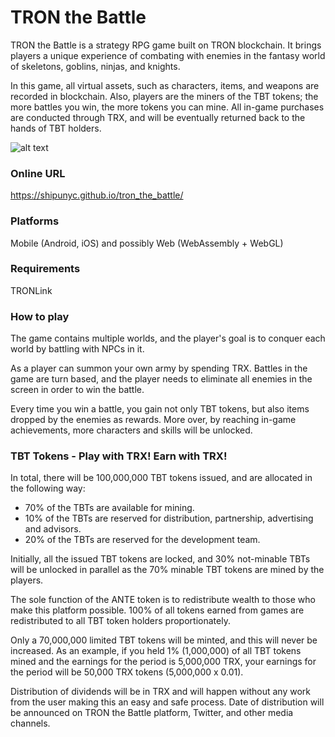# TRON the Battle

TRON the Battle is a strategy RPG game built on TRON blockchain. It brings players a unique experience of combating with enemies in the fantasy world of skeletons, goblins, ninjas, and knights.

In this game, all virtual assets, such as characters, items, and weapons are recorded in blockchain. Also, players are the miners of the TBT tokens; the more battles you win, the more tokens you can mine. All in-game purchases are conducted through TRX, and will be eventually returned back to the hands of TBT holders. 

![alt text](https://github.com/shipunyc/tron_the_battle/raw/master/docs/images/screenshot_0.jpg "Screenshot 0")


### Online URL
https://shipunyc.github.io/tron_the_battle/


### Platforms
Mobile (Android, iOS) and possibly Web (WebAssembly + WebGL)


### Requirements
TRONLink


### How to play

The game contains multiple worlds, and the player's goal is to conquer each world by battling with NPCs in it.

As a player can summon your own army by spending TRX. Battles in the game are turn based, and the player needs to eliminate all enemies in the screen in order to win the battle.

Every time you win a battle, you gain not only TBT tokens, but also items dropped by the enemies as rewards. More over, by reaching in-game achievements, more characters and skills will be unlocked.


### TBT Tokens - Play with TRX! Earn with TRX!

In total, there will be 100,000,000 TBT tokens issued, and are allocated in the following way:

* 70% of the TBTs are available for mining.
* 10% of the TBTs are reserved for distribution, partnership, advertising and advisors.
* 20% of the TBTs are reserved for the development team.

Initially, all the issued TBT tokens are locked, and 30% not-minable TBTs will be unlocked in parallel as the 70% minable TBT tokens are mined by the players.

The sole function of the ANTE token is to redistribute wealth to those who make this platform possible. 100% of all tokens earned from games are redistributed to all TBT token holders proportionately.

Only a 70,000,000 limited TBT tokens will be minted, and this will never be increased. As an example, if you held 1% (1,000,000) of all TBT tokens mined and the earnings for the period is 5,000,000 TRX, your earnings for the period will be
50,000 TRX tokens (5,000,000 x 0.01).

Distribution of dividends will be in TRX and will happen without any work from the user making this an easy and safe process. Date of distribution will be announced on TRON the Battle platform, Twitter, and other media channels.
